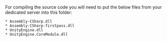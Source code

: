 For compiling the source code you will need to put the below files from your dedicated server into this folder:

    * Assembly-CSharp.dll
    * Assembly-CSharp-firstpass.dll
    * UnityEngine.dll
    * UnityEngine.CoreModule.dll
